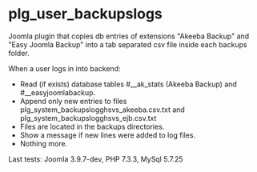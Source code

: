 # plg_user_backupslogs
Joomla plugin that copies db entries of extensions "Akeeba Backup" and "Easy Joomla Backup" into a tab separated csv file inside each backups folder.

When a user logs in into backend:
- Read (if exists) database tables #__ak_stats (Akeeba Backup) and #__easyjoomlabackup.
- Append only new entries to files plg_system_backupslogghsvs_akeeba.csv.txt and plg_system_backupslogghsvs_ejb.csv.txt
- Files are located in the backups directories.
- Show a message if new lines were added to log files.
- Nothing more.

Last tests: Joomla 3.9.7-dev, PHP 7.3.3, MySql 5.7.25
